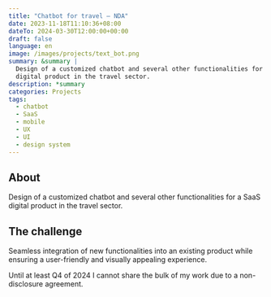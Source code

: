 ```yaml
---
title: "Chatbot for travel – NDA"
date: 2023-11-18T11:10:36+08:00
dateTo: 2024-03-30T12:00:00+00:00
draft: false
language: en
image: /images/projects/text_bot.png
summary: &summary |
  Design of a customized chatbot and several other functionalities for a SaaS
  digital product in the travel sector.
description: *summary
categories: Projects
tags:
  - chatbot
  - SaaS
  - mobile
  - UX
  - UI
  - design system
---
```


## About

Design of a customized chatbot and several other functionalities for a SaaS
digital product in the travel sector.

## The challenge

Seamless integration of new functionalities into an existing product while
ensuring a user-friendly and visually appealing experience.

Until at least Q4 of 2024 I cannot share the bulk of my work due to a
non-disclosure agreement.
